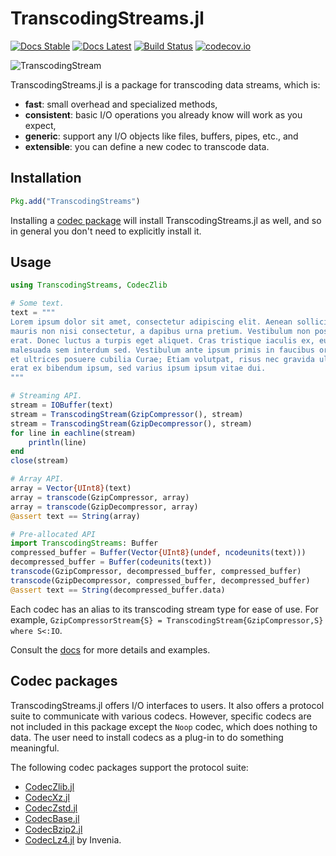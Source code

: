 TranscodingStreams.jl
=====================

<!--[![Appveyor Status][appveyor-img]][appveyor-url]-->
[![Docs Stable][docs-stable-img]][docs-stable-url]
[![Docs Latest][docs-latest-img]][docs-latest-url]
[![Build Status](https://github.com/JuliaIO/TranscodingStreams.jl/actions/workflows/CI.yml/badge.svg?branch=master)](https://github.com/JuliaIO/TranscodingStreams.jl/actions/workflows/CI.yml?query=branch%3Amaster)
[![codecov.io][codecov-img]][codecov-url]

![TranscodingStream](/docs/src/assets/transcodingstream.png)

TranscodingStreams.jl is a package for transcoding data streams, which is:
- **fast**: small overhead and specialized methods,
- **consistent**: basic I/O operations you already know will work as you expect,
- **generic**: support any I/O objects like files, buffers, pipes, etc., and
- **extensible**: you can define a new codec to transcode data.

## Installation

```julia
Pkg.add("TranscodingStreams")
```

Installing a [codec package](#codec-packages) will install
TranscodingStreams.jl as well, and so in general you don't need to explicitly
install it.

## Usage

```julia
using TranscodingStreams, CodecZlib

# Some text.
text = """
Lorem ipsum dolor sit amet, consectetur adipiscing elit. Aenean sollicitudin
mauris non nisi consectetur, a dapibus urna pretium. Vestibulum non posuere
erat. Donec luctus a turpis eget aliquet. Cras tristique iaculis ex, eu
malesuada sem interdum sed. Vestibulum ante ipsum primis in faucibus orci luctus
et ultrices posuere cubilia Curae; Etiam volutpat, risus nec gravida ultricies,
erat ex bibendum ipsum, sed varius ipsum ipsum vitae dui.
"""

# Streaming API.
stream = IOBuffer(text)
stream = TranscodingStream(GzipCompressor(), stream)
stream = TranscodingStream(GzipDecompressor(), stream)
for line in eachline(stream)
    println(line)
end
close(stream)

# Array API.
array = Vector{UInt8}(text)
array = transcode(GzipCompressor, array)
array = transcode(GzipDecompressor, array)
@assert text == String(array)

# Pre-allocated API
import TranscodingStreams: Buffer
compressed_buffer = Buffer(Vector{UInt8}(undef, ncodeunits(text)))
decompressed_buffer = Buffer(codeunits(text))
transcode(GzipCompressor, decompressed_buffer, compressed_buffer)
transcode(GzipDecompressor, compressed_buffer, decompressed_buffer)
@assert text == String(decompressed_buffer.data)
```

Each codec has an alias to its transcoding stream type for ease of use. For
example, `GzipCompressorStream{S} = TranscodingStream{GzipCompressor,S} where
S<:IO`.

Consult the [docs][docs-latest-url] for more details and examples.

## Codec packages

TranscodingStreams.jl offers I/O interfaces to users. It also offers a protocol
suite to communicate with various codecs. However, specific codecs are not
included in this package except the `Noop` codec, which does nothing to data.
The user need to install codecs as a plug-in to do something meaningful.

The following codec packages support the protocol suite:
- [CodecZlib.jl](https://github.com/JuliaIO/CodecZlib.jl)
- [CodecXz.jl](https://github.com/JuliaIO/CodecXz.jl)
- [CodecZstd.jl](https://github.com/JuliaIO/CodecZstd.jl)
- [CodecBase.jl](https://github.com/JuliaIO/CodecBase.jl)
- [CodecBzip2.jl](https://github.com/JuliaIO/CodecBzip2.jl)
- [CodecLz4.jl](https://github.com/JuliaIO/CodecLz4.jl) by Invenia.

[travisci-img]: https://travis-ci.org/JuliaIO/TranscodingStreams.jl.svg?branch=master
[travisci-url]: https://travis-ci.org/JuliaIO/TranscodingStreams.jl
[codecov-img]: http://codecov.io/github/JuliaIO/TranscodingStreams.jl/coverage.svg?branch=master
[codecov-url]: http://codecov.io/github/JuliaIO/TranscodingStreams.jl?branch=master
[docs-stable-img]: https://img.shields.io/badge/docs-stable-blue.svg
[docs-stable-url]: https://juliaio.github.io/TranscodingStreams.jl/stable/
[docs-latest-img]: https://img.shields.io/badge/docs-latest-blue.svg
[docs-latest-url]: https://juliaio.github.io/TranscodingStreams.jl/latest/
